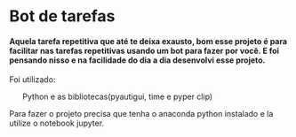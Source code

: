 <h1> Bot de tarefas </h1>

<h4>Aquela tarefa repetitiva que até te deixa exausto, bom esse projeto é para facilitar nas tarefas repetitivas usando um bot para fazer por você. E foi pensando nisso e na facilidade do dia a dia desenvolvi esse projeto.</h4>

Foi utilizado: <ul>Python e as bibliotecas(pyautigui, time e pyper clip)</ul>

Para fazer o projeto precisa que tenha o anaconda python instalado e la utilize o notebook jupyter.

